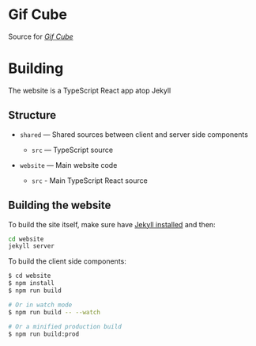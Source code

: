# Gif Cube

Source for [*Gif Cube*][site]

# Building
The website is a TypeScript React app atop Jekyll

## Structure

- `shared` — Shared sources between client and server side components
    - `src` — TypeScript source

- `website` — Main website code
    - `src` - Main TypeScript React source

## Building the website

To build the site itself, make sure have [Jekyll installed](https://jekyllrb.com) and then:

```bash
cd website
jekyll server
```

To build the client side components:

```bash
$ cd website
$ npm install
$ npm run build

# Or in watch mode
$ npm run build -- --watch

# Or a minified production build
$ npm run build:prod
```


[site]: https://gif-cube.com